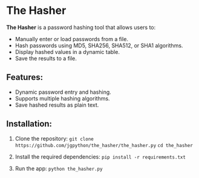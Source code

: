 # The Hasher

**The Hasher** is a password hashing tool that allows users to:
- Manually enter or load passwords from a file.
- Hash passwords using MD5, SHA256, SHA512, or SHA1 algorithms.
- Display hashed values in a dynamic table.
- Save the results to a file.

## Features:
- Dynamic password entry and hashing.
- Supports multiple hashing algorithms.
- Save hashed results as plain text.

## Installation:

1. Clone the repository:
`git clone https://github.com/jgpython/the_hasher/the_hasher.py`
`cd the_hasher`

2. Install the required dependencies:
`pip install -r requirements.txt`

3. Run the app:
`python the_hasher.py`
